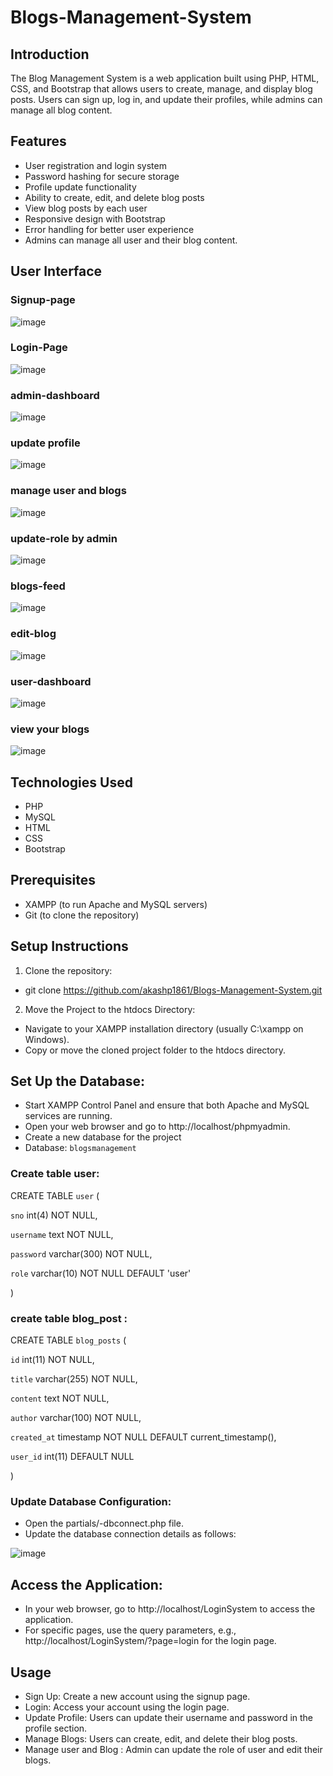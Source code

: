 # Blogs-Management-System

## Introduction 
The Blog Management System is a web application built using PHP, HTML, CSS, and Bootstrap that allows users to create, manage, and display blog posts. Users can sign up, log in, and update their profiles, while admins can manage all blog content.

## Features
- User registration and login system
- Password hashing for secure storage
- Profile update functionality
- Ability to create, edit, and delete blog posts
- View blog posts by each user
- Responsive design with Bootstrap
- Error handling for better user experience
- Admins can manage all user and their blog content.

 ## User Interface
 
### Signup-page
![image](https://github.com/user-attachments/assets/4487f249-b345-4a6b-8a21-70247478f6cf)


### Login-Page
![image](https://github.com/user-attachments/assets/23686ac6-3331-4994-adbc-c1c895dd678d)

### admin-dashboard 
![image](https://github.com/user-attachments/assets/56fc2bce-6f86-42f9-b1e4-003eac9ed240)

### update profile
![image](https://github.com/user-attachments/assets/e2b834e0-6b60-40c1-9bcc-7f957d6a92ce)


### manage user and blogs
![image](https://github.com/user-attachments/assets/a05cfe37-2804-4891-844e-35871c47fc06)

### update-role by admin
![image](https://github.com/user-attachments/assets/ce3925c8-5b2e-4195-ac9b-f3753cb7c323)


### blogs-feed
![image](https://github.com/user-attachments/assets/8ffa1ce9-3b53-4e10-b15d-91a70abd5e09)

### edit-blog
![image](https://github.com/user-attachments/assets/0fbfc35a-bb90-42f8-9983-e1978604d9f2)

### user-dashboard 
![image](https://github.com/user-attachments/assets/059018fb-6a8d-4338-ad70-6fc1766fb4b6)

### view your blogs
![image](https://github.com/user-attachments/assets/9671185d-2517-4ff0-94fb-6caea3dea041)


## Technologies Used
- PHP
- MySQL
- HTML
- CSS
- Bootstrap

## Prerequisites
- XAMPP (to run Apache and MySQL servers)
- Git (to clone the repository)

## Setup Instructions
1. Clone the repository: 
- git clone https://github.com/akashp1861/Blogs-Management-System.git

2. Move the Project to the htdocs Directory:

- Navigate to your XAMPP installation directory (usually C:\xampp on Windows).
- Copy or move the cloned project folder to the htdocs directory.

## Set Up the Database:

- Start XAMPP Control Panel and ensure that both Apache and MySQL services are running.
- Open your web browser and go to http://localhost/phpmyadmin.
- Create a new database for the project
- Database: `blogsmanagement`

### Create table user:
  
CREATE TABLE `user` (

  `sno` int(4) NOT NULL,
  
  `username` text NOT NULL,
  
  `password` varchar(300) NOT NULL,
  
  `role` varchar(10) NOT NULL DEFAULT 'user'
  
)

### create table blog_post :

CREATE TABLE `blog_posts` (

  `id` int(11) NOT NULL,

  `title` varchar(255) NOT NULL,

  `content` text NOT NULL,

  `author` varchar(100) NOT NULL,

  `created_at` timestamp NOT NULL DEFAULT current_timestamp(),

  `user_id` int(11) DEFAULT NULL
  
)


### Update Database Configuration:

- Open the partials/-dbconnect.php file.
- Update the database connection details as follows:

![image](https://github.com/user-attachments/assets/dcdceaf1-dd0c-40a5-98d9-a72e3f962370)


## Access the Application:

- In your web browser, go to http://localhost/LoginSystem  to access the application.
- For specific pages, use the query parameters, e.g., http://localhost/LoginSystem/?page=login for the login page.

## Usage
- Sign Up: Create a new account using the signup page.
- Login: Access your account using the login page.
- Update Profile: Users can update their username and password in the profile section.
- Manage Blogs: Users can create, edit, and delete their blog posts.
- Manage user and Blog : Admin can update the role of user and edit their blogs.
